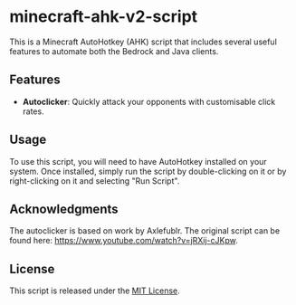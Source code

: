 # minecraft-ahk-v2-script

This is a Minecraft AutoHotkey (AHK) script that includes several useful features to automate both the Bedrock and Java clients.

## Features

- **Autoclicker**: Quickly attack your opponents with customisable click rates.

## Usage

To use this script, you will need to have AutoHotkey installed on your system. Once installed, simply run the script by double-clicking on it or by right-clicking on it and selecting "Run Script".

## Acknowledgments

The autoclicker is based on work by Axlefublr. The original script can be found here: https://www.youtube.com/watch?v=jRXij-cJKpw.

## License

This script is released under the [MIT License](https://opensource.org/licenses/MIT).
